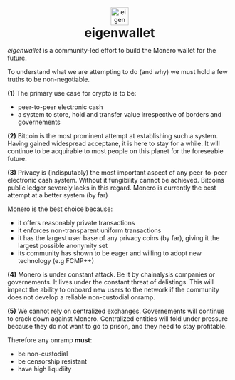 <div align="center">
  <img width="40px" alt="eigenwallet_icon" src="https://github.com/user-attachments/assets/6e21a005-7ee6-4b5f-a851-e589f80d40fd" /><br>
  <strong style="font-size: 2em;">eigenwallet</strong>
</div>

_eigenwallet_ is a community-led effort to build the Monero wallet for the future.

To understand what we are attempting to do (and why) we must hold a few truths to be non-negotiable.

**(1)** The primary use case for crypto is to be:
   - peer-to-peer electronic cash
   - a system to store, hold and transfer value irrespective of borders and governements

**(2)** Bitcoin is the most prominent attempt at establishing such a system. Having gained widespread acceptane, it is here to stay for a while. It will continue to be acquirable to most people on this planet for the foreseable future.

**(3)** Privacy is (indisputably) the most important aspect of any peer-to-peer electronic cash system. Without it fungibility cannot be achieved. Bitcoins public ledger severely lacks in this regard. Monero is currently the best attempt at a better system (by far)

Monero is the best choice because:
- it offers reasonably private transactions
- it enforces non-transparent uniform transactions
- it has the largest user base of any privacy coins (by far), giving it the largest possible anonymity set
- its community has shown to be eager and willing to adopt new technology (e.g FCMP++)

**(4)** Monero is under constant attack. Be it by chainalysis companies or governements. It lives under the constant threat of delistings. This will impact the ability to onboard new users to the network if the community does not develop a reliable non-custodial onramp.

**(5)** We cannot rely on centralized exchanges. Governements will continue to crack down against Monero. Centralized entities will fold under pressure because they do not want to go to prison, and they need to stay profitable. 

Therefore any onramp **must**:
- be non-custodial 
- be censorship resistant
- have high liqudiity
